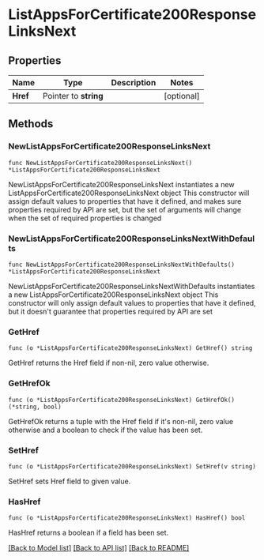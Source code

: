 # ListAppsForCertificate200ResponseLinksNext

## Properties

Name | Type | Description | Notes
------------ | ------------- | ------------- | -------------
**Href** | Pointer to **string** |  | [optional] 

## Methods

### NewListAppsForCertificate200ResponseLinksNext

`func NewListAppsForCertificate200ResponseLinksNext() *ListAppsForCertificate200ResponseLinksNext`

NewListAppsForCertificate200ResponseLinksNext instantiates a new ListAppsForCertificate200ResponseLinksNext object
This constructor will assign default values to properties that have it defined,
and makes sure properties required by API are set, but the set of arguments
will change when the set of required properties is changed

### NewListAppsForCertificate200ResponseLinksNextWithDefaults

`func NewListAppsForCertificate200ResponseLinksNextWithDefaults() *ListAppsForCertificate200ResponseLinksNext`

NewListAppsForCertificate200ResponseLinksNextWithDefaults instantiates a new ListAppsForCertificate200ResponseLinksNext object
This constructor will only assign default values to properties that have it defined,
but it doesn't guarantee that properties required by API are set

### GetHref

`func (o *ListAppsForCertificate200ResponseLinksNext) GetHref() string`

GetHref returns the Href field if non-nil, zero value otherwise.

### GetHrefOk

`func (o *ListAppsForCertificate200ResponseLinksNext) GetHrefOk() (*string, bool)`

GetHrefOk returns a tuple with the Href field if it's non-nil, zero value otherwise
and a boolean to check if the value has been set.

### SetHref

`func (o *ListAppsForCertificate200ResponseLinksNext) SetHref(v string)`

SetHref sets Href field to given value.

### HasHref

`func (o *ListAppsForCertificate200ResponseLinksNext) HasHref() bool`

HasHref returns a boolean if a field has been set.


[[Back to Model list]](../README.md#documentation-for-models) [[Back to API list]](../README.md#documentation-for-api-endpoints) [[Back to README]](../README.md)


